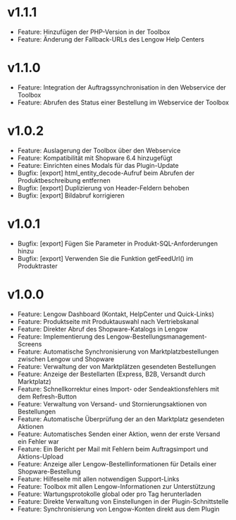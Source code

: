 # v1.1.1
- Feature: Hinzufügen der PHP-Version in der Toolbox
- Feature: Änderung der Fallback-URLs des Lengow Help Centers

# v1.1.0
- Feature: Integration der Auftragssynchronisation in den Webservice der Toolbox
- Feature: Abrufen des Status einer Bestellung im Webservice der Toolbox

# v1.0.2
- Feature: Auslagerung der Toolbox über den Webservice
- Feature: Kompatibilität mit Shopware 6.4 hinzugefügt
- Feature: Einrichten eines Modals für das Plugin-Update
- Bugfix: [export] html_entity_decode-Aufruf beim Abrufen der Produktbeschreibung entfernen
- Bugfix: [export] Duplizierung von Header-Feldern behoben
- Bugfix: [export] Bildabruf korrigieren

# v1.0.1
- Bugfix: [export] Fügen Sie Parameter in Produkt-SQL-Anforderungen hinzu
- Bugfix: [export] Verwenden Sie die Funktion getFeedUrl() im Produktraster

# v1.0.0
- Feature: Lengow Dashboard (Kontakt, HelpCenter und Quick-Links)
- Feature: Produktseite mit Produktauswahl nach Vertriebskanal
- Feature: Direkter Abruf des Shopware-Katalogs in Lengow
- Feature: Implementierung des Lengow-Bestellungsmanagement-Screens
- Feature: Automatische Synchronisierung von Marktplatzbestellungen zwischen Lengow und Shopware
- Feature: Verwaltung der von Marktplätzen gesendeten Bestellungen
- Feature: Anzeige der Bestellarten (Express, B2B, Versandt durch Marktplatz)
- Feature: Schnellkorrektur eines Import- oder Sendeaktionsfehlers mit dem Refresh-Button
- Feature: Verwaltung von Versand- und Stornierungsaktionen von Bestellungen
- Feature: Automatische Überprüfung der an den Marktplatz gesendeten Aktionen
- Feature: Automatisches Senden einer Aktion, wenn der erste Versand ein Fehler war
- Feature: Ein Bericht per Mail mit Fehlern beim Auftragsimport und Aktions-Upload
- Feature: Anzeige aller Lengow-Bestellinformationen für Details einer Shopware-Bestellung
- Feature: Hilfeseite mit allen notwendigen Support-Links
- Feature: Toolbox mit allen Lengow-Informationen zur Unterstützung
- Feature: Wartungsprotokolle global oder pro Tag herunterladen
- Feature: Direkte Verwaltung von Einstellungen in der Plugin-Schnittstelle
- Feature: Synchronisierung von Lengow-Konten direkt aus dem Plugin
